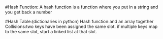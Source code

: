 #Hash Function:
A hash function  is a function where you put in a string and you get back a number

#Hash Table:(dictionaries in python)
Hash function and an array together
Collisions:two keys have been assigned the same slot.
if multiple keys map to the same slot, start a linked list at that slot.